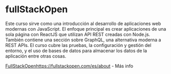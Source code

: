 # fullStackOpen

Este curso sirve como una introducción al desarrollo de aplicaciones web modernas con JavaScript. El enfoque principal es crear aplicaciones de una sola página con ReactJS que utilizan API REST creadas con Node.js. También contiene una sección sobre GraphQL, una alternativa moderna a REST APIs.
El curso cubre las pruebas, la configuración y gestión del entorno, y el uso de bases de datos para almacenar los datos de la aplicación entre otras cosas.

[FullStackOpen](https://fullstackopen.com/es/about)https://fullstackopen.com/es/about - Más info
